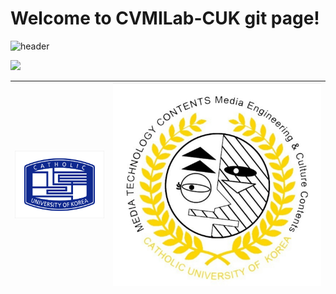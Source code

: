 # Welcome to CVMILab-CUK git page!

![header](https://capsule-render.vercel.app/api?type=Waving&color=auto&height=200&section=header&text=CVMILab-CUK&fontSize=50&animation=fadeIn&fontAlignY=50&fontAlign=80)


<picture>
  <source media="(prefers-color-scheme: dark)" srcset="https://readme-typing-svg.demolab.com?font=Fira+Code&size=30&color=FFFFFF00&multiline=true&repeat=false&random=false&width=1210&height=500&lines=This+organization+page+for+Computer+Vision+%26+Machine+Intelligence+;Lab+in+Catholic+University+of+Korea.+%F0%9F%87%B0%F0%9F%87%B7;%20;The+Computer+Vision+and+Machine+Intelligence+laboratory+is+a+media;engineering+laboratory+that+studies+image+processing+and+computer;vision.;%20;The+main+research+areas+are+medical+image+processing%2C+smart+farms%2C;machine+learning/deep+learning-based+image+processing%2C+and+computer;vision.;%20;We+are+currently+conducting+research+on+the+overall+areas+of+compu;ter+vision%2C+including+Object+Detection%2C+Facial+Image+Segmentation%2C;Landmark+Detection%2C+and+Human+Pose+Estimation." />
  <img src="https://readme-typing-svg.demolab.com?font=Fira+Code&size=30&color=000000&multiline=true&repeat=false&random=false&width=1210&height=500&lines=This+organization+page+for+Computer+Vision+%26+Machine+Intelligence+;Lab+in+Catholic+University+of+Korea.+%F0%9F%87%B0%F0%9F%87%B7;%20;The+Computer+Vision+and+Machine+Intelligence+laboratory+is+a+media;engineering+laboratory+that+studies+image+processing+and+computer;vision.;%20;The+main+research+areas+are+medical+image+processing%2C+smart+farms%2C;machine+learning/deep+learning-based+image+processing%2C+and+computer;vision.;%20;We+are+currently+conducting+research+on+the+overall+areas+of+compu;ter+vision%2C+including+Object+Detection%2C+Facial+Image+Segmentation%2C;Landmark+Detection%2C+and+Human+Pose+Estimation." />
</picture>

|[![](./profile/img/logo.png)](https://www.catholic.ac.kr/index.do)|[![](./profile/img/Media_Contents.jpg)](https://dm.catholic.ac.kr/dm/index.html)|
|---|---|

